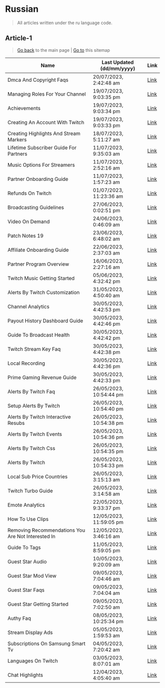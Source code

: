 # Russian
> All articles written under the ru language code. 

## Article-1
> [Go back](../README.md) to the main page | [Go to](https://help.twitch.tv/s/sitemap-topicarticle-1.xml) this sitemap

| Name                                               | Last Updated (dd/mm/yyyy) | Link                                                                                                     |
|----------------------------------------------------|---------------------------|----------------------------------------------------------------------------------------------------------|
| Dmca And Copyright Faqs                            | 20/07/2023, 2:42:48 am    | [Link](https://help.twitch.tv/s/article/dmca-and-copyright-faqs?language=ru)                             |
| Managing Roles For Your Channel                    | 19/07/2023, 9:03:35 pm    | [Link](https://help.twitch.tv/s/article/Managing-Roles-for-your-Channel?language=ru)                     |
| Achievements                                       | 19/07/2023, 9:03:34 pm    | [Link](https://help.twitch.tv/s/article/achievements?language=ru)                                        |
| Creating An Account With Twitch                    | 19/07/2023, 9:03:33 pm    | [Link](https://help.twitch.tv/s/article/creating-an-account-with-twitch?language=ru)                     |
| Creating Highlights And Stream Markers             | 18/07/2023, 5:11:27 am    | [Link](https://help.twitch.tv/s/article/creating-highlights-and-stream-markers?language=ru)              |
| Lifetime Subscriber Guide For Partners             | 11/07/2023, 9:35:03 am    | [Link](https://help.twitch.tv/s/article/lifetime-subscriber-guide-for-partners?language=ru)              |
| Music Options For Streamers                        | 11/07/2023, 2:52:16 am    | [Link](https://help.twitch.tv/s/article/music-options-for-streamers?language=ru)                         |
| Partner Onboarding Guide                           | 11/07/2023, 1:57:23 am    | [Link](https://help.twitch.tv/s/article/partner-onboarding-guide?language=ru)                            |
| Refunds On Twitch                                  | 01/07/2023, 11:23:36 am   | [Link](https://help.twitch.tv/s/article/refunds-on-twitch?language=ru)                                   |
| Broadcasting Guidelines                            | 27/06/2023, 0:02:51 pm    | [Link](https://help.twitch.tv/s/article/broadcasting-guidelines?language=ru)                             |
| Video On Demand                                    | 24/06/2023, 0:46:09 am    | [Link](https://help.twitch.tv/s/article/video-on-demand?language=ru)                                     |
| Patch Notes 19                                     | 23/06/2023, 6:48:02 am    | [Link](https://help.twitch.tv/s/article/patch-notes-19?language=ru)                                      |
| Affiliate Onboarding Guide                         | 22/06/2023, 2:37:03 am    | [Link](https://help.twitch.tv/s/article/affiliate-onboarding-guide?language=ru)                          |
| Partner Program Overview                           | 16/06/2023, 2:27:16 am    | [Link](https://help.twitch.tv/s/article/partner-program-overview?language=ru)                            |
| Twitch Music Getting Started                       | 05/06/2023, 4:32:42 pm    | [Link](https://help.twitch.tv/s/article/twitch-music-getting-started?language=ru)                        |
| Alerts By Twitch Customization                     | 31/05/2023, 4:50:40 am    | [Link](https://help.twitch.tv/s/article/alerts-by-twitch-customization?language=ru)                      |
| Channel Analytics                                  | 30/05/2023, 4:42:53 pm    | [Link](https://help.twitch.tv/s/article/channel-analytics?language=ru)                                   |
| Payout History Dashboard Guide                     | 30/05/2023, 4:42:46 pm    | [Link](https://help.twitch.tv/s/article/payout-history-dashboard-guide?language=ru)                      |
| Guide To Broadcast Health                          | 30/05/2023, 4:42:42 pm    | [Link](https://help.twitch.tv/s/article/guide-to-broadcast-health?language=ru)                           |
| Twitch Stream Key Faq                              | 30/05/2023, 4:42:38 pm    | [Link](https://help.twitch.tv/s/article/twitch-stream-key-faq?language=ru)                               |
| Local Recording                                    | 30/05/2023, 4:42:36 pm    | [Link](https://help.twitch.tv/s/article/local-recording?language=ru)                                     |
| Prime Gaming Revenue Guide                         | 30/05/2023, 4:42:33 pm    | [Link](https://help.twitch.tv/s/article/prime-gaming-revenue-guide?language=ru)                          |
| Alerts By Twitch Faq                               | 26/05/2023, 10:54:44 pm   | [Link](https://help.twitch.tv/s/article/alerts-by-twitch-faq?language=ru)                                |
| Setup Alerts By Twitch                             | 26/05/2023, 10:54:40 pm   | [Link](https://help.twitch.tv/s/article/setup-alerts-by-twitch?language=ru)                              |
| Alerts By Twitch Interactive Resubs                | 26/05/2023, 10:54:38 pm   | [Link](https://help.twitch.tv/s/article/alerts-by-twitch-interactive-resubs?language=ru)                 |
| Alerts By Twitch Events                            | 26/05/2023, 10:54:36 pm   | [Link](https://help.twitch.tv/s/article/alerts-by-twitch-events?language=ru)                             |
| Alerts By Twitch Css                               | 26/05/2023, 10:54:35 pm   | [Link](https://help.twitch.tv/s/article/alerts-by-twitch-css?language=ru)                                |
| Alerts By Twitch                                   | 26/05/2023, 10:54:33 pm   | [Link](https://help.twitch.tv/s/article/alerts-by-twitch?language=ru)                                    |
| Local Sub Price Countries                          | 26/05/2023, 3:15:13 am    | [Link](https://help.twitch.tv/s/article/local-sub-price-countries?language=ru)                           |
| Twitch Turbo Guide                                 | 26/05/2023, 3:14:58 am    | [Link](https://help.twitch.tv/s/article/twitch-turbo-guide?language=ru)                                  |
| Emote Analytics                                    | 22/05/2023, 9:33:37 pm    | [Link](https://help.twitch.tv/s/article/emote-analytics?language=ru)                                     |
| How To Use Clips                                   | 12/05/2023, 11:59:05 pm   | [Link](https://help.twitch.tv/s/article/how-to-use-clips?language=ru)                                    |
| Removing Recommendations You Are Not Interested In | 12/05/2023, 3:46:16 am    | [Link](https://help.twitch.tv/s/article/Removing-recommendations-you-are-not-interested-in?language=ru)  |
| Guide To Tags                                      | 11/05/2023, 8:59:05 pm    | [Link](https://help.twitch.tv/s/article/guide-to-tags?language=ru)                                       |
| Guest Star Audio                                   | 10/05/2023, 9:20:09 am    | [Link](https://help.twitch.tv/s/article/guest-star-audio?language=ru)                                    |
| Guest Star Mod View                                | 09/05/2023, 7:04:46 am    | [Link](https://help.twitch.tv/s/article/guest-star-mod-view?language=ru)                                 |
| Guest Star Faqs                                    | 09/05/2023, 7:04:04 am    | [Link](https://help.twitch.tv/s/article/guest-star-faqs?language=ru)                                     |
| Guest Star Getting Started                         | 09/05/2023, 7:02:50 am    | [Link](https://help.twitch.tv/s/article/guest-star-getting-started?language=ru)                          |
| Authy Faq                                          | 08/05/2023, 10:25:34 pm   | [Link](https://help.twitch.tv/s/article/authy-faq?language=ru)                                           |
| Stream Display Ads                                 | 05/05/2023, 1:59:53 am    | [Link](https://help.twitch.tv/s/article/stream-display-ads?language=ru)                                  |
| Subscriptions On Samsung Smart Tv                  | 04/05/2023, 7:20:42 am    | [Link](https://help.twitch.tv/s/article/subscriptions-on-samsung-smart-tv?language=ru)                   |
| Languages On Twitch                                | 03/05/2023, 8:07:01 am    | [Link](https://help.twitch.tv/s/article/languages-on-twitch?language=ru)                                 |
| Chat Highlights                                    | 12/04/2023, 4:05:40 am    | [Link](https://help.twitch.tv/s/article/chat-highlights?language=ru)                                     |



